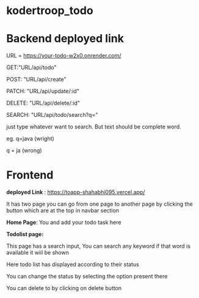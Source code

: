 # kodertroop_todo

# Backend deployed link

URL = https://your-todo-w2x0.onrender.com/

GET:"URL/api/todo"

POST: "URL/api/create"

PATCH: "URL/api/update/:id"

DELETE: "URL/api/delete/:id"

SEARCH: "URL/api/todo/search?q="

just type whatever want to search. But text should be complete word.

eg. q=java (wright)

   <p> q = ja (wrong)</p>

# Frontend

<b>deployed Link</b> : https://toapp-shahabhi095.vercel.app/

<p>It has two page you can go from one page to another page by clicking the button which are at the top in navbar section</p>
<p><strong>Home Page</strong>: You and add your todo task here</p>
<p><strong>Todolist page:</strong> </p>
<p>This page has a search input, You can search any keyword if that word is available it wiil be shown</p>
<p>Here todo list has displayed according to their status</p>
<p>You can change the status by selecting the option present there</p>
<p>You can delete to by clicking on delete button</p>
